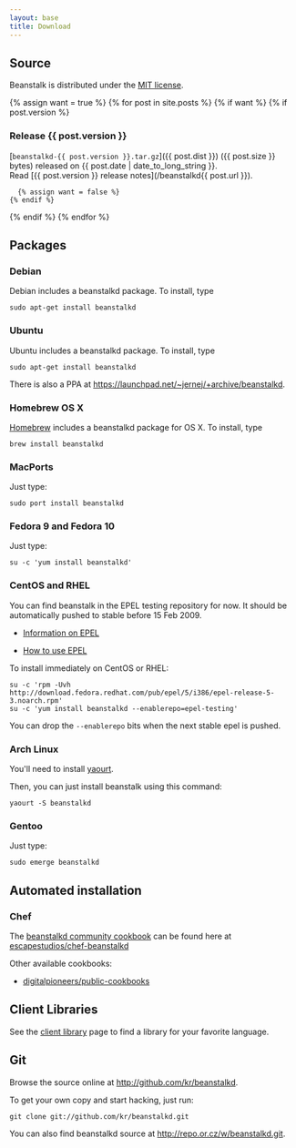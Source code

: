 ```yaml
---
layout: base
title: Download
---
```


## Source

Beanstalk is distributed under the [MIT license][mit].

{% assign want = true %}
{% for post in site.posts %}
  {% if want %}
    {% if post.version %}

### Release {{ post.version }}

[`beanstalkd-{{ post.version }}.tar.gz`]({{ post.dist }})
({{ post.size }} bytes) released on {{ post.date | date_to_long_string }}.  
Read [{{ post.version }} release notes](/beanstalkd{{ post.url }}).

      {% assign want = false %}
    {% endif %}
  {% endif %}
{% endfor %}

## Packages

### Debian

Debian includes a beanstalkd package. To install, type

    sudo apt-get install beanstalkd

### Ubuntu

Ubuntu includes a beanstalkd package. To install, type

    sudo apt-get install beanstalkd

There is also a PPA at <https://launchpad.net/~jernej/+archive/beanstalkd>.

### Homebrew OS X

[Homebrew](http://mxcl.github.com/homebrew/) includes a beanstalkd package for OS X. To install, type

    brew install beanstalkd

### MacPorts

Just type:

    sudo port install beanstalkd

### Fedora 9 and Fedora 10

Just type:

    su -c 'yum install beanstalkd'

### CentOS and RHEL

You can find beanstalk in the EPEL testing repository for now. It should be
automatically pushed to stable before 15 Feb 2009.

 * [Information on EPEL](http://fedoraproject.org/wiki/EPEL)

 * [How to use EPEL](http://fedoraproject.org/wiki/EPEL/FAQ#howtouse)

To install immediately on CentOS or RHEL:

    su -c 'rpm -Uvh http://download.fedora.redhat.com/pub/epel/5/i386/epel-release-5-3.noarch.rpm'
    su -c 'yum install beanstalkd --enablerepo=epel-testing'

You can drop the `--enablerepo` bits when the next stable epel is
pushed.

### Arch Linux

You'll need to install [yaourt](http://archlinux.fr/yaourt-en).

Then, you can just install beanstalk using this command:

    yaourt -S beanstalkd

### Gentoo

Just type:

    sudo emerge beanstalkd

## Automated installation

### Chef
The [beanstalkd community cookbook](http://community.opscode.com/cookbooks/beanstalkd) can be found here at [escapestudios/chef-beanstalkd](https://github.com/escapestudios/chef-beanstalkd)

Other available cookbooks:
* [digitalpioneers/public-cookbooks](https://github.com/digitalpioneers/public-cookbooks)

## Client Libraries

See the [client library][] page to find a library for your favorite
language.

## Git

Browse the source online at <http://github.com/kr/beanstalkd>.

To get your own copy and start hacking, just run:

    git clone git://github.com/kr/beanstalkd.git

You can also find beanstalkd source at <http://repo.or.cz/w/beanstalkd.git>.

[libevent]: http://monkey.org/~provos/libevent/
[client library]: http://wiki.github.com/kr/beanstalkd/client-libraries
[mit]: http://www.opensource.org/licenses/mit-license
